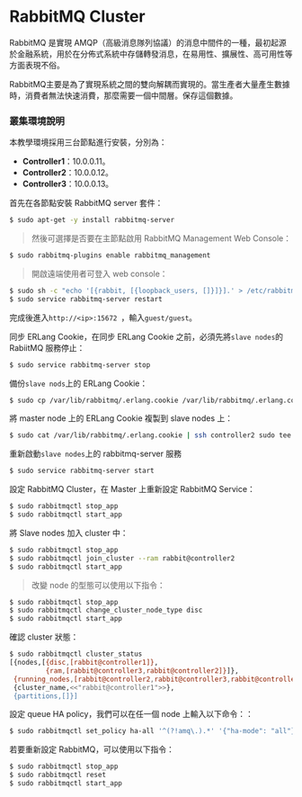 # RabbitMQ Cluster
RabbitMQ 是實現 AMQP（高級消息隊列協議）的消息中間件的一種，最初起源於金融系統，用於在分佈式系統中存儲轉發消息，在易用性、擴展性、高可用性等方面表現不俗。

RabbitMQ主要是為了實現系統之間的雙向解耦而實現的。當生產者大量產生數據時，消費者無法快速消費，那麼需要一個中間層。保存這個數據。

### 叢集環境說明
本教學環境採用三台節點進行安裝，分別為：
* **Controller1**：10.0.0.11。
* **Controller2**：10.0.0.12。
* **Controller3**：10.0.0.13。

首先在各節點安裝 RabbitMQ server 套件：
```sh
$ sudo apt-get -y install rabbitmq-server
```
> 然後可選擇是否要在主節點啟用 RabbitMQ Management Web Console：
>
```sh
$ sudo rabbitmq-plugins enable rabbitmq_management
```
> 開啟遠端使用者可登入 web console：
>
```sh
$ sudo sh -c "echo '[{rabbit, [{loopback_users, []}]}].' > /etc/rabbitmq/rabbitmq.config"
$ sudo service rabbitmq-server restart
```
完成後進入`http://<ip>:15672 `，輸入`guest/guest`。


同步 ERLang Cookie，在同步 ERLang Cookie 之前，必須先將`slave nodes`的 RabiitMQ 服務停止：
```sh
$ sudo service rabbitmq-server stop
```

備份`slave nods`上的 ERLang Cookie：
```sh
$ sudo cp /var/lib/rabbitmq/.erlang.cookie /var/lib/rabbitmq/.erlang.cookie.bak
```
將 master node 上的 ERLang Cookie 複製到 slave nodes 上：
```sh
$ sudo cat /var/lib/rabbitmq/.erlang.cookie | ssh controller2 sudo tee /var/lib/rabbitmq/.erlang.cookie
```
重新啟動`slave nodes`上的 rabbitmq-server 服務
```sh
$ sudo service rabbitmq-server start
```

設定 RabbitMQ Cluster，在 Master 上重新設定 RabbitMQ Service：
```sh
$ sudo rabbitmqctl stop_app
$ sudo rabbitmqctl start_app
```

將 Slave nodes 加入 cluster 中：
```sh
$ sudo rabbitmqctl stop_app
$ sudo rabbitmqctl join_cluster --ram rabbit@controller2
$ sudo rabbitmqctl start_app
```
> 改變 node 的型態可以使用以下指令：
```sh
$ sudo rabbitmqctl stop_app
$ sudo rabbitmqctl change_cluster_node_type disc
$ sudo rabbitmqctl start_app
```

確認 cluster 狀態：
```sh
$ sudo rabbitmqctl cluster_status
[{nodes,[{disc,[rabbit@controller1]},
         {ram,[rabbit@controller3,rabbit@controller2]}]},
 {running_nodes,[rabbit@controller2,rabbit@controller3,rabbit@controller1]},
 {cluster_name,<<"rabbit@controller1">>},
 {partitions,[]}]
```

設定 queue HA policy，我們可以在任一個 node 上輸入以下命令：：
```sh
$ sudo rabbitmqctl set_policy ha-all '^(?!amq\.).*' '{"ha-mode": "all"}'
```

若要重新設定 RabbitMQ，可以使用以下指令：
```sh
$ sudo rabbitmqctl stop_app
$ sudo rabbitmqctl reset
$ sudo rabbitmqctl start_app
```
